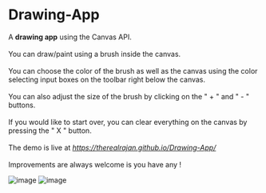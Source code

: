 # Drawing-App
A **drawing app** using the Canvas API.<br><br>
You can draw/paint using a brush inside the canvas.<br><br>
You can choose the color of the brush as well as the canvas using the color selecting input boxes on the toolbar right below the canvas.<br><br>
You can also adjust the size of the brush by clicking on the " + " and " - " buttons.<br><br>
If you would like to start over, you can clear everything on the canvas by pressing the " X " button.<br><br>
The demo is live at *https://therealrajan.github.io/Drawing-App/*
<br><br>
Improvements are always welcome is you have any !

![image](https://user-images.githubusercontent.com/22878736/129043671-3e1c2e2e-8e75-418e-b6e3-0238f38a99fc.png)
![image](https://user-images.githubusercontent.com/22878736/129043615-805165c2-75b2-402f-868e-e3a5c4766412.png)
